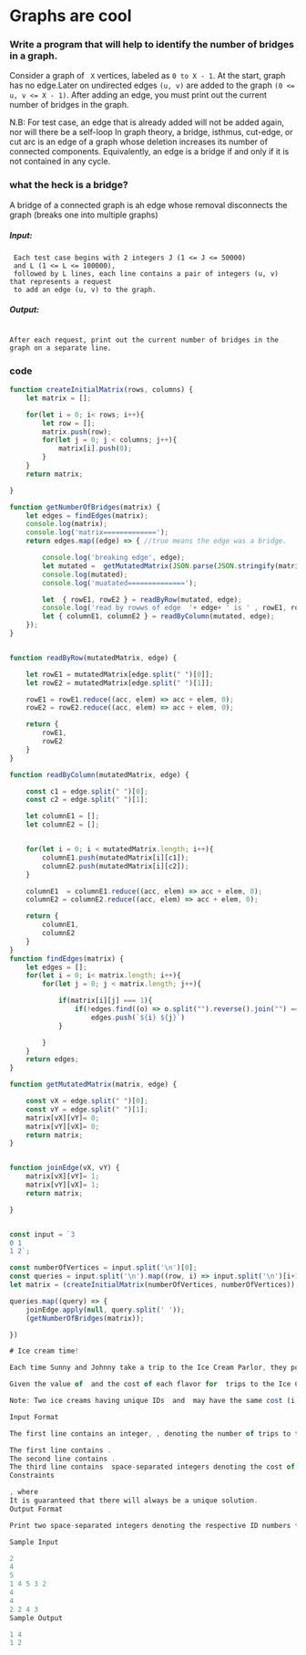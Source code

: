 # Graphs are cool

### Write a program that will help to identify the number of bridges in a graph.

 Consider a graph of ``` X``` vertices, labeled as ```0 to X - 1```.
 At the start, graph has no edge.Later on undirected edges ```(u, v)``` are added to the graph ```(0 <= u, v <= X - 1)```.
 After adding an edge, you must print out the current number of bridges in the graph.

 N.B: For test case,  an edge that is already added will not be added again, nor will there be a self-loop
  In graph theory, a bridge, isthmus, cut-edge, or cut arc is an edge of a graph whose deletion increases its number of connected components. Equivalently, an edge is a bridge if and only if it is not contained in any cycle.

### what the heck is a bridge?
A bridge of a connected graph is ah edge whose removal disconnects the graph
(breaks one into multiple graphs) 


##### Input:

```
 Each test case begins with 2 integers J (1 <= J <= 50000)
 and L (1 <= L <= 100000),
 followed by L lines, each line contains a pair of integers (u, v) that represents a request
 to add an edge (u, v) to the graph.
 ```
 ##### Output:
 
 ```
 
 After each request, print out the current number of bridges in the graph on a separate line.
```
### code

```javascript
function createInitialMatrix(rows, columns) {
    let matrix = [];

    for(let i = 0; i< rows; i++){
        let row = [];
        matrix.push(row);
        for(let j = 0; j < columns; j++){
            matrix[i].push(0);
        }
    }
    return matrix;

}

function getNumberOfBridges(matrix) {
    let edges = findEdges(matrix);
    console.log(matrix);
    console.log('matrix=============');
    return edges.map((edge) => { //true means the edge was a bridge.

        console.log('breaking edge', edge);
        let mutated =  getMutatedMatrix(JSON.parse(JSON.stringify(matrix)), edge);
        console.log(mutated);
        console.log('muatated==============');

        let  { rowE1, rowE2 } = readByRow(mutated, edge);
        console.log('read by rowws of edge  '+ edge+ ' is ' , rowE1, rowE2);
        let { columnE1, columnE2 } = readByColumn(mutated, edge);
    });
}


function readByRow(mutatedMatrix, edge) {

    let rowE1 = mutatedMatrix[edge.split(" ")[0]];
    let rowE2 = mutatedMatrix[edge.split(" ")[1]];

    rowE1 = rowE1.reduce((acc, elem) => acc + elem, 0);
    rowE2 = rowE2.reduce((acc, elem) => acc + elem, 0);

    return {
        rowE1,
        rowE2
    }
}

function readByColumn(mutatedMatrix, edge) {

    const c1 = edge.split(" ")[0];
    const c2 = edge.split(" ")[1];

    let columnE1 = [];
    let columnE2 = [];


    for(let i = 0; i < mutatedMatrix.length; i++){
        columnE1.push(mutatedMatrix[i][c1]);
        columnE2.push(mutatedMatrix[i][c2]);
    }

    columnE1  = columnE1.reduce((acc, elem) => acc + elem, 0);
    columnE2 = columnE2.reduce((acc, elem) => acc + elem, 0);

    return {
        columnE1,
        columnE2
    }
}
function findEdges(matrix) {
    let edges = [];
    for(let i = 0; i< matrix.length; i++){
        for(let j = 0; j < matrix.length; j++){

            if(matrix[i][j] === 1){
                if(!edges.find((o) => o.split("").reverse().join("") === `${i} ${j}`))
                    edges.push(`${i} ${j}`)
            }

        }
    }
    return edges;
}

function getMutatedMatrix(matrix, edge) {

    const vX = edge.split(" ")[0];
    const vY = edge.split(" ")[1];
    matrix[vX][vY]= 0;
    matrix[vY][vX]= 0;
    return matrix;
}


function joinEdge(vX, vY) {
    matrix[vX][vY]= 1;
    matrix[vY][vX]= 1;
    return matrix;

}


const input = `3
0 1
1 2`;

const numberOfVertices = input.split('\n')[0];
const queries = input.split('\n').map((row, i) => input.split('\n')[i+1]).filter((row) => !!row);
let matrix = (createInitialMatrix(numberOfVertices, numberOfVertices));

queries.map((query) => {
    joinEdge.apply(null, query.split(' '));
    (getNumberOfBridges(matrix));

})

# Ice cream time!

Each time Sunny and Johnny take a trip to the Ice Cream Parlor, they pool together  dollars for ice cream. On any given day, the parlor offers a line of  flavors. Each flavor, , is numbered sequentially with a unique ID number from  to  and has a cost, , associated with it.

Given the value of  and the cost of each flavor for  trips to the Ice Cream Parlor, help Sunny and Johnny choose two flavors such that they spend their entire pool of money () during each visit. For each trip to the parlor, print the ID numbers for the two types of ice cream that Sunny and Johnny purchase as two space-separated integers on a new line. You must print the smaller ID first and the larger ID second.

Note: Two ice creams having unique IDs  and  may have the same cost (i.e., ).

Input Format

The first line contains an integer, , denoting the number of trips to the ice cream parlor. The  subsequent lines describe all of Sunny and Johnny's trips to the parlor; each trip is described as follows:

The first line contains .
The second line contains .
The third line contains  space-separated integers denoting the cost of each respective flavor. The  integer corresponding to the cost, , for the ice cream with ID number  (where ).
Constraints

, where
It is guaranteed that there will always be a unique solution.
Output Format

Print two space-separated integers denoting the respective ID numbers for the flavors they choose to purchase, where the smaller ID is printed first and the larger ID is printed second. Recall that each ice cream flavor has a unique ID number in the inclusive range from  to .

Sample Input

2
4
5
1 4 5 3 2
4
4
2 2 4 3
Sample Output

1 4
1 2

```
